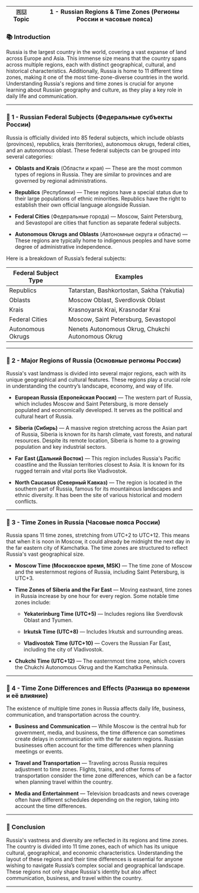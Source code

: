 
|🇷🇺 Topic|1 - Russian Regions & Time Zones (Регионы России и часовые пояса)|
|---|---|

### 📚 Introduction

Russia is the largest country in the world, covering a vast expanse of land across Europe and Asia. This immense size means that the country spans across multiple regions, each with distinct geographical, cultural, and historical characteristics. Additionally, Russia is home to 11 different time zones, making it one of the most time-zone-diverse countries in the world. Understanding Russia's regions and time zones is crucial for anyone learning about Russian geography and culture, as they play a key role in daily life and communication.

---

### 🔑 1 - Russian Federal Subjects (Федеральные субъекты России)

Russia is officially divided into 85 federal subjects, which include oblasts (provinces), republics, krais (territories), autonomous okrugs, federal cities, and an autonomous oblast. These federal subjects can be grouped into several categories:

- **Oblasts and Krais** (Области и края) — These are the most common types of regions in Russia. They are similar to provinces and are governed by regional administrations.
    
- **Republics** (Республики) — These regions have a special status due to their large populations of ethnic minorities. Republics have the right to establish their own official language alongside Russian.
    
- **Federal Cities** (Федеральные города) — Moscow, Saint Petersburg, and Sevastopol are cities that function as separate federal subjects.
    
- **Autonomous Okrugs and Oblasts** (Автономные округа и области) — These regions are typically home to indigenous peoples and have some degree of administrative independence.
    

Here is a breakdown of Russia’s federal subjects:

|Federal Subject Type|Examples|
|---|---|
|Republics|Tatarstan, Bashkortostan, Sakha (Yakutia)|
|Oblasts|Moscow Oblast, Sverdlovsk Oblast|
|Krais|Krasnoyarsk Krai, Krasnodar Krai|
|Federal Cities|Moscow, Saint Petersburg, Sevastopol|
|Autonomous Okrugs|Nenets Autonomous Okrug, Chukchi Autonomous Okrug|

---

### 🧪 2 - Major Regions of Russia (Основные регионы России)

Russia's vast landmass is divided into several major regions, each with its unique geographical and cultural features. These regions play a crucial role in understanding the country’s landscape, economy, and way of life.

- **European Russia (Европейская Россия)** — The western part of Russia, which includes Moscow and Saint Petersburg, is more densely populated and economically developed. It serves as the political and cultural heart of Russia.
    
- **Siberia (Сибирь)** — A massive region stretching across the Asian part of Russia, Siberia is known for its harsh climate, vast forests, and natural resources. Despite its remote location, Siberia is home to a growing population and key industrial sectors.
    
- **Far East (Дальний Восток)** — This region includes Russia's Pacific coastline and the Russian territories closest to Asia. It is known for its rugged terrain and vital ports like Vladivostok.
    
- **North Caucasus (Северный Кавказ)** — The region is located in the southern part of Russia, famous for its mountainous landscapes and ethnic diversity. It has been the site of various historical and modern conflicts.
    

---

### 🧠 3 - Time Zones in Russia (Часовые пояса России)

Russia spans 11 time zones, stretching from UTC+2 to UTC+12. This means that when it is noon in Moscow, it could already be midnight the next day in the far eastern city of Kamchatka. The time zones are structured to reflect Russia's vast geographical size.

- **Moscow Time (Московское время, MSK)** — The time zone of Moscow and the westernmost regions of Russia, including Saint Petersburg, is UTC+3.
    
- **Time Zones of Siberia and the Far East** — Moving eastward, time zones in Russia increase by one hour for every region. Some notable time zones include:
    
    - **Yekaterinburg Time (UTC+5)** — Includes regions like Sverdlovsk Oblast and Tyumen.
        
    - **Irkutsk Time (UTC+8)** — Includes Irkutsk and surrounding areas.
        
    - **Vladivostok Time (UTC+10)** — Covers the Russian Far East, including the city of Vladivostok.
        
- **Chukchi Time (UTC+12)** — The easternmost time zone, which covers the Chukchi Autonomous Okrug and the Kamchatka Peninsula.
    

---

### 🔗 4 - Time Zone Differences and Effects (Разница во времени и её влияние)

The existence of multiple time zones in Russia affects daily life, business, communication, and transportation across the country.

- **Business and Communication** — While Moscow is the central hub for government, media, and business, the time difference can sometimes create delays in communication with the far eastern regions. Russian businesses often account for the time differences when planning meetings or events.
    
- **Travel and Transportation** — Traveling across Russia requires adjustment to time zones. Flights, trains, and other forms of transportation consider the time zone differences, which can be a factor when planning travel within the country.
    
- **Media and Entertainment** — Television broadcasts and news coverage often have different schedules depending on the region, taking into account the time differences.
    

---

### 🎯 Conclusion

Russia's vastness and diversity are reflected in its regions and time zones. The country is divided into 11 time zones, each of which has its unique cultural, geographical, and economic characteristics. Understanding the layout of these regions and their time differences is essential for anyone wishing to navigate Russia’s complex social and geographical landscape. These regions not only shape Russia's identity but also affect communication, business, and travel within the country.

---
